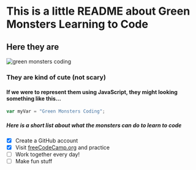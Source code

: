 # This is a little README about Green Monsters Learning to Code

## Here they are

![green monsters coding](https://sinclairems.github.io/greenmonsterscoding/green-monsters-coding.png)

### They are kind of cute (not scary)

#### If we were to represent them using JavaScript, they might looking something like this...

``` javascript
var myVar = "Green Monsters Coding";
```
##### Here is a short list about what the monsters can do to learn to code

- [x] Create a GitHub account
- [x] Visit [freeCodeCamp.org](https://www.freecodecamp.org/) and practice 
- [ ] Work together every day!
- [ ] Make fun stuff

